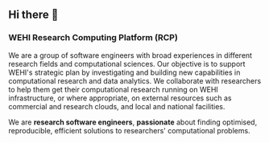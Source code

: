 ## Hi there 👋

### WEHI Research Computing Platform (RCP)

We are a group of software engineers with broad experiences in different research fields and computational sciences. Our objective is to support WEHI's strategic plan by investigating and building new capabilities in computational research and data analytics. We collaborate with researchers to help them get their computational research running on WEHI infrastructure, or where appropriate, on external resources such as commercial and research clouds, and local and national facilities. 

We are **research software engineers**, **passionate** about finding optimised, reproducible, efficient solutions to researchers' computational problems.
